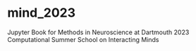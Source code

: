 # mind_2023
Jupyter Book for Methods in Neuroscience at Dartmouth 2023 Computational Summer School on Interacting Minds
